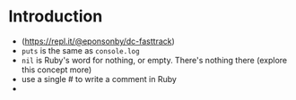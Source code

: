 # Introduction
- (https://repl.it/@eponsonby/dc-fasttrack)
- `puts` is the same as `console.log`
- `nil` is Ruby's word for nothing, or empty. There's nothing there (explore this concept more)
- use a single # to write a comment in Ruby
-  
